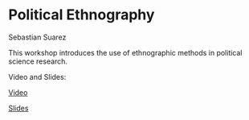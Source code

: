 # Political Ethnography 

Sebastian Suarez 

This workshop introduces the use of ethnographic methods in political science research.

Video and Slides: 

[Video](https://umd.box.com/s/1egvh9dcu2w3sjqhflqlp76et6wcap9n) 

[Slides](https://umd.box.com/s/w437fh7c8wzqdlvizkgmx1aqzcqr89vb)
